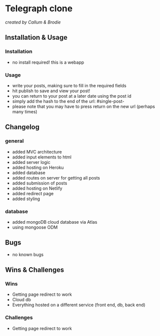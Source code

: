# Telegraph clone
*created by Callum & Brodie*

## Installation & Usage

### Installation
- no install required! this is a webapp
### Usage
- write your posts, making sure to fill in the required fields
- hit publish to save and view your post!
- you can return to your post at a later date using the post id
- simply add the hash to the end of the url: #single-post-<postId>
- please note that you may have to press return on the new url (perhaps many times)


## Changelog

### general 
- added MVC architecture
- added input elements to html
- added server logic
- added hosting on Heroku
- added database 
- added routes on server for getting all posts
- added submission of posts
- added hosting on Netlify
- added redirect page
- added styling

### database
- added mongoDB cloud database via Atlas
- using mongoose ODM


## Bugs
- no known bugs


## Wins & Challenges

### Wins
- Getting page redirect to work
- Cloud db
- Everything hosted on a different service (front end, db, back end)

### Challenges
- Getting page redirect to work